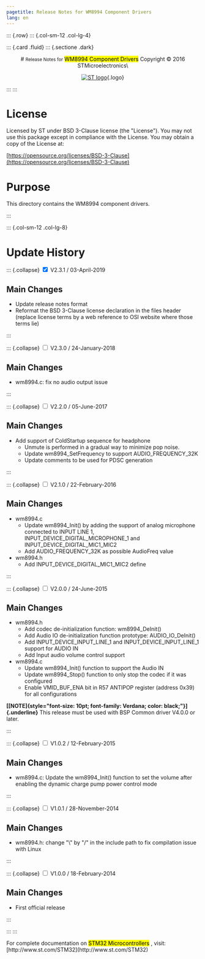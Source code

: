 ```yaml
---
pagetitle: Release Notes for WM8994 Component Drivers
lang: en
---
```


::: {.row}
::: {.col-sm-12 .col-lg-4}

::: {.card .fluid}
::: {.sectione .dark}
<center>
# <small>Release Notes for</small> <mark>WM8994 Component Drivers</mark>
Copyright &copy; 2016 STMicroelectronics\
    
[![ST logo](../../../../_htmresc/st_logo.png)](https://www.st.com){.logo}
</center>
:::
:::

# License

Licensed by ST under BSD 3-Clause license (the \"License\"). You may
not use this package except in compliance with the License. You may
obtain a copy of the License at:

[https://opensource.org/licenses/BSD-3-Clause](https://opensource.org/licenses/BSD-3-Clause)

# Purpose

This directory contains the WM8994 component drivers.

:::

::: {.col-sm-12 .col-lg-8}
# Update History

::: {.collapse}
<input type="checkbox" id="collapse-section22" checked aria-hidden="true">
<label for="collapse-section22" aria-hidden="true">V2.3.1 / 03-April-2019</label>
<div>			

## Main Changes

- Update release notes format
- Reformat the BSD 3-Clause license declaration in the files header (replace license terms by a web reference to OSI website where those terms lie)

</div>
:::

::: {.collapse}
<input type="checkbox" id="collapse-section19" aria-hidden="true">
<label for="collapse-section19" aria-hidden="true">V2.3.0 / 24-January-2018</label>
<div>			

## Main Changes

- wm8994.c: fix no audio output issue

</div>
:::

::: {.collapse}
<input type="checkbox" id="collapse-section18" aria-hidden="true">
<label for="collapse-section18" aria-hidden="true">V2.2.0 / 05-June-2017</label>
<div>			

## Main Changes

- Add support of ColdStartup sequence for headphone
  - Unmute is performed in a gradual way to minimize pop noise.
  - Update wm8994_SetFrequency to support AUDIO_FREQUENCY_32K
  - Update comments to be used for PDSC generation


</div>
:::

::: {.collapse}
<input type="checkbox" id="collapse-section185" aria-hidden="true">
<label for="collapse-section185" aria-hidden="true">V2.1.0 / 22-February-2016</label>
<div>			

## Main Changes

- wm8994.c
  - Update wm8994_Init() by adding the support of analog microphone connected to INPUT LINE 1, INPUT_DEVICE_DIGITAL_MICROPHONE_1 and INPUT_DEVICE_DIGITAL_MIC1_MIC2
  - Add AUDIO_FREQUENCY_32K as possible AudioFreq value
- wm8994.h
  - Add INPUT_DEVICE_DIGITAL_MIC1_MIC2 define

</div>
:::

::: {.collapse}
<input type="checkbox" id="collapse-section17" aria-hidden="true">
<label for="collapse-section17" aria-hidden="true">V2.0.0 / 24-June-2015</label>
<div>			

## Main Changes

- wm8994.h 
  - Add codec de-initialization function: wm8994_DeInit()
  - Add Audio IO de-initialization function prototype: AUDIO_IO_DeInit()
  - Add INPUT_DEVICE_INPUT_LINE_1 and INPUT_DEVICE_INPUT_LINE_1 support for AUDIO IN
  - Add Input audio volume control support
- wm8994.c 
  - Update wm8994_Init() function to support the Audio IN
  - Update wm8994_Stop() function to only stop the codec if it was configured
  - Enable VMID_BUF_ENA bit in R57 ANTIPOP register (address 0x39) for all configurations

**[[NOTE]{style="font-size: 10pt; font-family: Verdana; color: black;"}]{.underline}**
This release must be used with BSP Common driver V4.0.0 or later.


</div>
:::

::: {.collapse}
<input type="checkbox" id="collapse-section16" aria-hidden="true">
<label for="collapse-section16" aria-hidden="true">V1.0.2 / 12-February-2015</label>
<div>			

## Main Changes

- wm8994.c: Update the wm8994_Init() function to set the volume after enabling the dynamic charge pump power control mode 


</div>
:::

::: {.collapse}
<input type="checkbox" id="collapse-section165" aria-hidden="true">
<label for="collapse-section165" aria-hidden="true">V1.0.1 / 28-November-2014</label>
<div>			

## Main Changes

- wm8994.h: change "\\" by "/" in the include path to fix compilation issue with Linux


</div>
:::

::: {.collapse}
<input type="checkbox" id="collapse-section15" aria-hidden="true">
<label for="collapse-section15" aria-hidden="true">V1.0.0 / 18-February-2014</label>
<div>			

## Main Changes

- First official release


</div>
:::

:::
:::

<footer class="sticky">
For complete documentation on <mark>STM32 Microcontrollers</mark> ,
visit: [http://www.st.com/STM32](http://www.st.com/STM32)
</footer>

